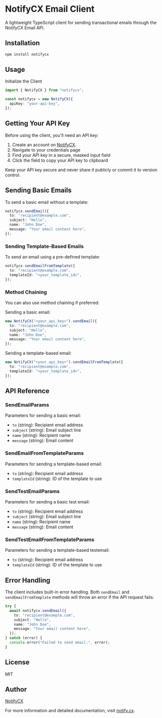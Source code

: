 # NotifyCX Email Client

A lightweight TypeScript client for sending transactional emails through the NotifyCX Email API.

## Installation

```bash
npm install notifycx
```

## Usage

Initialize the Client

```typescript
import { NotifyCX } from "notifycx";

const notifycx = new NotifyCX({
  apiKey: "your-api-key",
});
```

<!-- You can optionally specify a custom API URL during initialization:

```typescript
const notifycx = new NotifyCX({
  apiKey: "your-api-key",
  apiUrl: "https://api.notify.cx/v1",
});
``` -->

## Getting Your API Key

Before using the client, you'll need an API key:

1. Create an account on [NotifyCX](https://notify.cx).
2. Navigate to your credentials page
3. Find your API key in a secure, masked input field
4. Click the field to copy your API key to clipboard

Keep your API key secure and never share it publicly or commit it to version control.

## Sending Basic Emails

To send a basic email without a template:

```typescript
notifycx.sendEmail({
  to: "recipient@example.com",
  subject: "Hello",
  name: "John Doe",
  message: "Your email content here",
});
```

### Sending Template-Based Emails

To send an email using a pre-defined template:

```typescript
notifycx.sendEmailFromTemplate({
  to: "recipient@example.com",
  templateId: "<your_template_id>",
});
```

### Method Chaining

You can also use method chaining if preferred:

Sending a basic email:

```typescript
new NotifyCX("<your_api_key>").sendEmail({
  to: "recipient@example.com",
  subject: "Hello",
  name: "John Doe",
  message: "Your email content here",
});
```

Sending a template-based email:

```typescript
new NotifyCX("<your_api_key>").sendEmailFromTemplate({
  to: "recipient@example.com",
  templateId: "<your_template_id>",
});
```

## API Reference

### SendEmailParams

Parameters for sending a basic email:

- `to` (string): Recipient email address
- `subject` (string): Email subject line
- `name` (string): Recipient name
- `message` (string): Email content

### SendEmailFromTemplateParams

Parameters for sending a template-based email:

- `to` (string): Recipient email address
- `templateId` (string): ID of the template to use

### SendTestEmailParams

Parameters for sending a basic test email:

- `to` (string): Recipient email address
- `subject` (string): Email subject line
- `name` (string): Recipient name
- `message` (string): Email content

### SendTestEmailFromTemplateParams

Parameters for sending a template-based testemail:

- `to` (string): Recipient email address
- `templateId` (string): ID of the template to use

## Error Handling

The client includes built-in error handling. Both `sendEmail` and `sendEmailFromTemplate` methods will throw an error if the API request fails:

```typescript
try {
  await notifycx.sendEmail({
    to: "recipient@example.com",
    subject: "Hello",
    name: "John Doe",
    message: "Your email content here",
  });
} catch (error) {
  console.error("Failed to send email:", error);
}
```

## License

MIT

## Author

[NotifyCX](https://notify.cx)

For more information and detailed documentation, visit [notify.cx](https://notify.cx).
